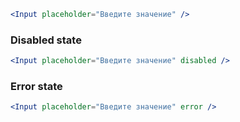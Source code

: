 ```jsx
<Input placeholder="Введите значение" />
```

### Disabled state

```jsx
<Input placeholder="Введите значение" disabled />
```

### Error state

```jsx
<Input placeholder="Введите значение" error />
```
